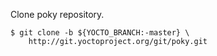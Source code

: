 Clone poky repository.

```
$ git clone -b ${YOCTO_BRANCH:-master} \
    http://git.yoctoproject.org/git/poky.git
```
